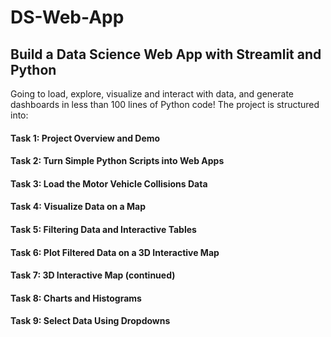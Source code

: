 # DS-Web-App
## Build a Data Science Web App with Streamlit and Python
Going to load, explore, visualize and interact with data, and generate dashboards in less than 100 lines of Python code! 
The project is structured into:

#### Task 1: Project Overview and Demo
#### Task 2: Turn Simple Python Scripts into Web Apps
#### Task 3: Load the Motor Vehicle Collisions Data
#### Task 4: Visualize Data on a Map
#### Task 5: Filtering Data and Interactive Tables
#### Task 6: Plot Filtered Data on a 3D Interactive Map
#### Task 7: 3D Interactive Map (continued)
#### Task 8: Charts and Histograms
#### Task 9: Select Data Using Dropdowns
